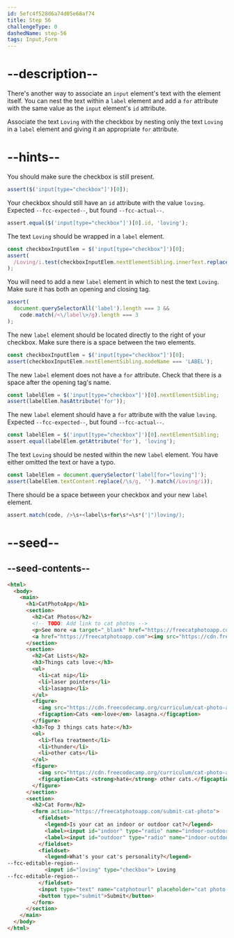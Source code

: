 ```yaml
---
id: 5efc4f528d6a74d05e68af74
title: Step 56
challengeType: 0
dashedName: step-56
tags: Input,Form
---
```


# --description--

There's another way to associate an `input` element's text with the element itself. You can nest the text within a `label` element and add a `for` attribute with the same value as the `input` element's `id` attribute.

Associate the text `Loving` with the checkbox by nesting only the text `Loving` in a `label` element and giving it an appropriate `for` attribute.

# --hints--

You should make sure the checkbox is still present.

```js
assert($('input[type="checkbox"]')[0]);
```

Your checkbox should still have an `id` attribute with the value `loving`.  Expected `--fcc-expected--`, but found `--fcc-actual--`.

```js
assert.equal($('input[type="checkbox"]')[0].id, 'loving');
```

The text `Loving` should be wrapped in a `label` element.

```js
const checkboxInputElem = $('input[type="checkbox"]')[0];
assert(
  /Loving/i.test(checkboxInputElem.nextElementSibling.innerText.replace(/\s+/g, ' '))
);
```

You will need to add a new `label` element in which to nest the text `Loving`. Make sure it has both an opening and closing tag.

```js
assert(
  document.querySelectorAll('label').length === 3 &&
    code.match(/<\/label\>/g).length === 3
);
```

The new `label` element should be located directly to the right of your checkbox. Make sure there is a space between the two elements.

```js
const checkboxInputElem = $('input[type="checkbox"]')[0];
assert(checkboxInputElem.nextElementSibling.nodeName === 'LABEL');
```

The new `label` element does not have a `for` attribute. Check that there is a space after the opening tag's name.

```js
const labelElem = $('input[type="checkbox"]')[0].nextElementSibling;
assert(labelElem.hasAttribute('for'));
```

The new `label` element should have a `for` attribute with the value `loving`.  Expected `--fcc-expected--`, but found `--fcc-actual--`.

```js
const labelElem = $('input[type="checkbox"]')[0].nextElementSibling;
assert.equal(labelElem.getAttribute('for'), 'loving');
```

The text `Loving` should be nested within the new `label` element. You have either omitted the text or have a typo.

```js
const labelElem = document.querySelector('label[for="loving"]');
assert(labelElem.textContent.replace(/\s/g, '').match(/Loving/i));
```

There should be a space between your checkbox and your new `label` element.

```js
assert.match(code, />\s+<label\s+for\s*=\s*('|")loving/);
```

# --seed--

## --seed-contents--

```html
<html>
  <body>
    <main>
      <h1>CatPhotoApp</h1>
      <section>
        <h2>Cat Photos</h2>
        <!-- TODO: Add link to cat photos -->
        <p>See more <a target="_blank" href="https://freecatphotoapp.com">cat photos</a> in our gallery.</p>
        <a href="https://freecatphotoapp.com"><img src="https://cdn.freecodecamp.org/curriculum/cat-photo-app/relaxing-cat.jpg" alt="A cute orange cat lying on its back."></a>
      </section>
      <section>
        <h2>Cat Lists</h2>
        <h3>Things cats love:</h3>
        <ul>
          <li>cat nip</li>
          <li>laser pointers</li>
          <li>lasagna</li>
        </ul>
        <figure>
          <img src="https://cdn.freecodecamp.org/curriculum/cat-photo-app/lasagna.jpg" alt="A slice of lasagna on a plate.">
          <figcaption>Cats <em>love</em> lasagna.</figcaption>  
        </figure>
        <h3>Top 3 things cats hate:</h3>
        <ol>
          <li>flea treatment</li>
          <li>thunder</li>
          <li>other cats</li>
        </ol>
        <figure>
          <img src="https://cdn.freecodecamp.org/curriculum/cat-photo-app/cats.jpg" alt="Five cats looking around a field.">
          <figcaption>Cats <strong>hate</strong> other cats.</figcaption>  
        </figure>
      </section>
      <section>
        <h2>Cat Form</h2>
        <form action="https://freecatphotoapp.com/submit-cat-photo">
          <fieldset>
            <legend>Is your cat an indoor or outdoor cat?</legend>
            <label><input id="indoor" type="radio" name="indoor-outdoor" value="indoor"> Indoor</label>
            <label><input id="outdoor" type="radio" name="indoor-outdoor" value="outdoor"> Outdoor</label>
          </fieldset>
          <fieldset>
            <legend>What's your cat's personality?</legend>
--fcc-editable-region--
            <input id="loving" type="checkbox"> Loving
--fcc-editable-region--
          </fieldset>
          <input type="text" name="catphotourl" placeholder="cat photo URL" required>
          <button type="submit">Submit</button>
        </form>
      </section>
    </main>
  </body>
</html>
```

